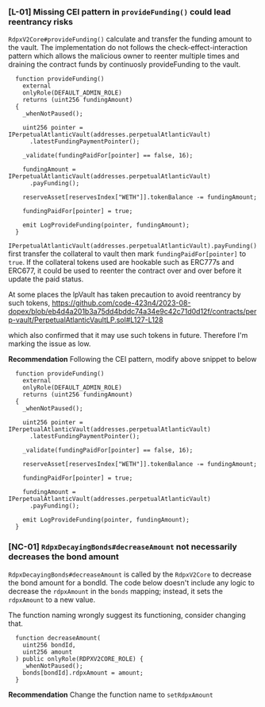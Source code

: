 ### [L-01] Missing CEI pattern in `provideFunding()` could lead reentrancy risks

`RdpxV2Core#provideFunding()` calculate and transfer the funding amount to the vault. The implementation do not follows the check-effect-interaction pattern which allows the malicious owner to reenter multiple times and draining the contract funds by continuosly provideFunding to the vault. 


```solidity 
  function provideFunding()
    external
    onlyRole(DEFAULT_ADMIN_ROLE)
    returns (uint256 fundingAmount)
  {
    _whenNotPaused();
    
    uint256 pointer = IPerpetualAtlanticVault(addresses.perpetualAtlanticVault)
      .latestFundingPaymentPointer();

    _validate(fundingPaidFor[pointer] == false, 16);

    fundingAmount = IPerpetualAtlanticVault(addresses.perpetualAtlanticVault)
      .payFunding();

    reserveAsset[reservesIndex["WETH"]].tokenBalance -= fundingAmount;

    fundingPaidFor[pointer] = true;

    emit LogProvideFunding(pointer, fundingAmount);
  }
```
`IPerpetualAtlanticVault(addresses.perpetualAtlanticVault).payFunding()` first transfer the collateral to vault then mark `fundingPaidFor[pointer]` to `true`. If the collateral tokens used are hookable such as ERC777s and ERC677, it could be used to reenter the contract over and over before it update the paid status.


At some places the lpVault has taken precaution to avoid reentrancy by such tokens,
https://github.com/code-423n4/2023-08-dopex/blob/eb4d4a201b3a75dd4bddc74a34e9c42c71d0d12f/contracts/perp-vault/PerpetualAtlanticVaultLP.sol#L127-L128

which also confirmed that it may use such tokens in future. Therefore I'm marking the issue as low. 

**Recommendation**
Following the CEI pattern, modify above snippet to below


```solidity 
  function provideFunding()
    external
    onlyRole(DEFAULT_ADMIN_ROLE)
    returns (uint256 fundingAmount)
  {
    _whenNotPaused();
    
    uint256 pointer = IPerpetualAtlanticVault(addresses.perpetualAtlanticVault)
      .latestFundingPaymentPointer();

    _validate(fundingPaidFor[pointer] == false, 16);

    reserveAsset[reservesIndex["WETH"]].tokenBalance -= fundingAmount;

    fundingPaidFor[pointer] = true;

    fundingAmount = IPerpetualAtlanticVault(addresses.perpetualAtlanticVault)
      .payFunding();

    emit LogProvideFunding(pointer, fundingAmount);
  }
```





### [NC-01] `RdpxDecayingBonds#decreaseAmount` not necessarily decreases the bond amount

`RdpxDecayingBonds#decreaseAmount` is called by the `RdpxV2Core` to decrease the bond amount for a bondId. The code below doesn't include any logic to decrease the `rdpxAmount` in the `bonds` mapping; instead, it sets the `rdpxAmount` to a new value. 

The function naming wrongly suggest its functioning, consider changing that.

```solidity
  function decreaseAmount(
    uint256 bondId,
    uint256 amount
  ) public onlyRole(RDPXV2CORE_ROLE) {
    _whenNotPaused();
    bonds[bondId].rdpxAmount = amount;
  }
```
**Recommendation**
Change the function name to `setRdpxAmount`
